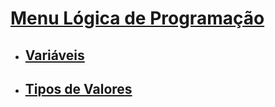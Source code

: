 

# [Menu Lógica de Programação](../menu_logica-programacao.md)

- ## [Variáveis](variaveis.md)

- ## [Tipos de Valores](../variaveis_tipos-valores/tpos-valores.md)